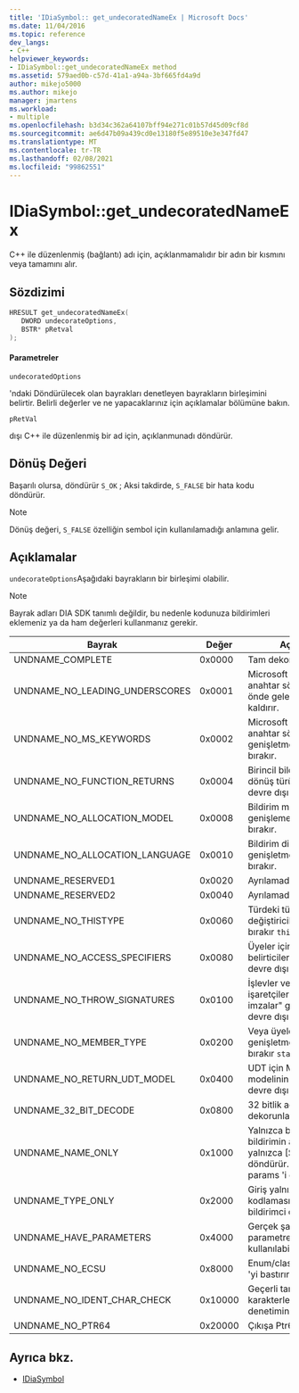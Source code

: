 ```yaml
---
title: 'IDiaSymbol:: get_undecoratedNameEx | Microsoft Docs'
ms.date: 11/04/2016
ms.topic: reference
dev_langs:
- C++
helpviewer_keywords:
- IDiaSymbol::get_undecoratedNameEx method
ms.assetid: 579aed0b-c57d-41a1-a94a-3bf665fd4a9d
author: mikejo5000
ms.author: mikejo
manager: jmartens
ms.workload:
- multiple
ms.openlocfilehash: b3d34c362a64107bff94e271c01b57d45d09cf8d
ms.sourcegitcommit: ae6d47b09a439cd0e13180f5e89510e3e347fd47
ms.translationtype: MT
ms.contentlocale: tr-TR
ms.lasthandoff: 02/08/2021
ms.locfileid: "99862551"
---
```

# <a name="idiasymbolget_undecoratednameex"></a>IDiaSymbol::get_undecoratedNameEx
C++ ile düzenlenmiş (bağlantı) adı için, açıklanmamalıdır bir adın bir kısmını veya tamamını alır.

## <a name="syntax"></a>Sözdizimi

```C++
HRESULT get_undecoratedNameEx( 
   DWORD undecorateOptions,
   BSTR* pRetval
);
```

#### <a name="parameters"></a>Parametreler
 `undecoratedOptions`

'ndaki Döndürülecek olan bayrakları denetleyen bayrakların birleşimini belirtir. Belirli değerler ve ne yapacaklarınız için açıklamalar bölümüne bakın.

 `pRetVal`

dışı C++ ile düzenlenmiş bir ad için, açıklanmunadı döndürür.

## <a name="return-value"></a>Dönüş Değeri
 Başarılı olursa, döndürür `S_OK` ; Aksi takdirde, `S_FALSE` bir hata kodu döndürür.

> [!NOTE]
> Dönüş değeri, `S_FALSE` özelliğin sembol için kullanılamadığı anlamına gelir.

## <a name="remarks"></a>Açıklamalar
 `undecorateOptions`Aşağıdaki bayrakların bir birleşimi olabilir.

> [!NOTE]
> Bayrak adları DIA SDK tanımlı değildir, bu nedenle kodunuza bildirimleri eklemeniz ya da ham değerleri kullanmanız gerekir.

|Bayrak|Değer|Açıklama|
|----------|-----------|-----------------|
|UNDNAME_COMPLETE|0x0000|Tam dekorasyonu sunar.|
|UNDNAME_NO_LEADING_UNDERSCORES|0x0001|Microsoft genişletilmiş anahtar sözcüklerinden önde gelen alt çizgileri kaldırır.|
|UNDNAME_NO_MS_KEYWORDS|0x0002|Microsoft genişletilmiş anahtar sözcükleri genişletmeyi devre dışı bırakır.|
|UNDNAME_NO_FUNCTION_RETURNS|0x0004|Birincil bildirim için dönüş türü genişletmeyi devre dışı bırakır.|
|UNDNAME_NO_ALLOCATION_MODEL|0x0008|Bildirim modelinin genişlemesine devre dışı bırakır.|
|UNDNAME_NO_ALLOCATION_LANGUAGE|0x0010|Bildirim dili belirticisi genişletmeyi devre dışı bırakır.|
|UNDNAME_RESERVED1|0x0020|Ayrılamadı.|
|UNDNAME_RESERVED2|0x0040|Ayrılamadı.|
|UNDNAME_NO_THISTYPE|0x0060|Türdeki tüm değiştiricileri devre dışı bırakır `this` .|
|UNDNAME_NO_ACCESS_SPECIFIERS|0x0080|Üyeler için erişim belirticileri genişletmeyi devre dışı bırakır.|
|UNDNAME_NO_THROW_SIGNATURES|0x0100|İşlevler ve işlevlere işaretçiler için "throw-imzalar" genişletmeyi devre dışı bırakır.|
|UNDNAME_NO_MEMBER_TYPE|0x0200|Veya üyeleri genişletmeyi devre dışı bırakır `static` `virtual` .|
|UNDNAME_NO_RETURN_UDT_MODEL|0x0400|UDT için Microsoft modelinin genişlemesini devre dışı bırakır.|
|UNDNAME_32_BIT_DECODE|0x0800|32 bitlik adları dekorunlaştırır.|
|UNDNAME_NAME_ONLY|0x1000|Yalnızca birincil bildirimin adını alır; yalnızca [Scope::] adını döndürür.  Şablon params 'i genişletir.|
|UNDNAME_TYPE_ONLY|0x2000|Giriş yalnızca bir tür kodlaması; Soyut bildirimci oluşturur.|
|UNDNAME_HAVE_PARAMETERS|0x4000|Gerçek şablon parametreleri kullanılabilir.|
|UNDNAME_NO_ECSU|0x8000|Enum/class/struct/Union 'yi bastırır.|
|UNDNAME_NO_IDENT_CHAR_CHECK|0x10000|Geçerli tanımlayıcı karakterlerinin denetimini bastırır.|
|UNDNAME_NO_PTR64|0x20000|Çıkışa Ptr64 içermez.|

## <a name="see-also"></a>Ayrıca bkz.
- [IDiaSymbol](../../debugger/debug-interface-access/idiasymbol.md)